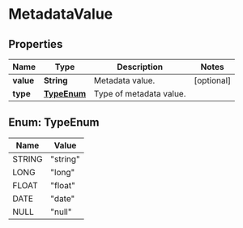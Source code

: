 

# MetadataValue


## Properties

Name | Type | Description | Notes
------------ | ------------- | ------------- | -------------
**value** | **String** | Metadata value. |  [optional]
**type** | [**TypeEnum**](#TypeEnum) | Type of metadata value. | 



## Enum: TypeEnum

Name | Value
---- | -----
STRING | &quot;string&quot;
LONG | &quot;long&quot;
FLOAT | &quot;float&quot;
DATE | &quot;date&quot;
NULL | &quot;null&quot;



